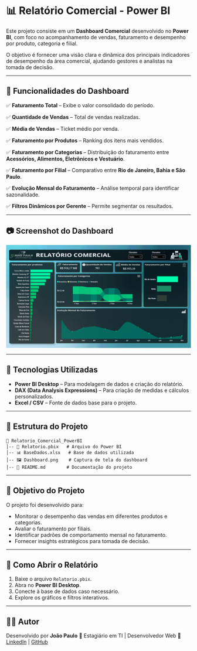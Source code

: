
# 📊 Relatório Comercial - Power BI

Este projeto consiste em um **Dashboard Comercial** desenvolvido no **Power BI**, com foco no acompanhamento de vendas, faturamento e desempenho por produto, categoria e filial.

O objetivo é fornecer uma visão clara e dinâmica dos principais indicadores de desempenho da área comercial, ajudando gestores e analistas na tomada de decisão.

---

## 📌 Funcionalidades do Dashboard

✅ **Faturamento Total** – Exibe o valor consolidado do período.

✅ **Quantidade de Vendas** – Total de vendas realizadas.

✅ **Média de Vendas** – Ticket médio por venda.

✅ **Faturamento por Produtos** – Ranking dos itens mais vendidos.

✅ **Faturamento por Categorias** – Distribuição do faturamento entre **Acessórios, Alimentos, Eletrônicos e Vestuário**.

✅ **Faturamento por Filial** – Comparativo entre **Rio de Janeiro, Bahia e São Paulo**.

✅ **Evolução Mensal do Faturamento** – Análise temporal para identificar sazonalidade.

✅ **Filtros Dinâmicos por Gerente** – Permite segmentar os resultados.

---

## 📷 Screenshot do Dashboard

<div>
  <img src="https://github.com/Joaodevtech/Power-BI/blob/main/Dashboard%20Comercial/Dashboard.png">
</div>

---

## 🚀 Tecnologias Utilizadas

* **Power BI Desktop** – Para modelagem de dados e criação do relatório.
* **DAX (Data Analysis Expressions)** – Para criação de medidas e cálculos personalizados.
* **Excel / CSV** – Fonte de dados base para o projeto.

---

## 📂 Estrutura do Projeto

```
📁 Relatorio_Comercial_PowerBI
│-- 📄 Relatorio.pbix   # Arquivo do Power BI
│-- 📊 BaseDados.xlsx   # Base de dados utilizada
│-- 🖼️ Dashboard.png    # Captura de tela do dashboard
│-- 📄 README.md        # Documentação do projeto
```

---

## 🎯 Objetivo do Projeto

O projeto foi desenvolvido para:

* Monitorar o desempenho das vendas em diferentes produtos e categorias.
* Avaliar o faturamento por filiais.
* Identificar padrões de comportamento mensal no faturamento.
* Fornecer insights estratégicos para tomada de decisão.

---

## 📌 Como Abrir o Relatório

1. Baixe o arquivo `Relatorio.pbix`.
2. Abra no **Power BI Desktop**.
3. Conecte à base de dados caso necessário.
4. Explore os gráficos e filtros interativos.

---

## 👨‍💻 Autor

Desenvolvido por **João Paulo**
📍 Estagiário em TI | Desenvolvedor Web
🔗 [LinkedIn](www.linkedin.com/in/joaopaulodevtech) | [GitHub](https://github.com/Joaodevtech)

